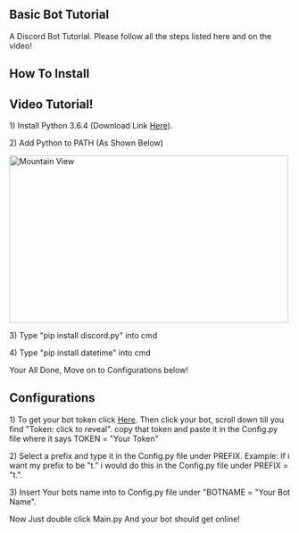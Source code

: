<!DOCTYPE html>
<html>
<body>

<h2>Basic Bot Tutorial</h2>

<p>A Discord Bot Tutorial. Please follow all the steps listed here and on the video!</p>

<h2>How To Install</h2>

<h2>Video Tutorial!</h2>


<p>1) Install Python 3.6.4 (Download Link <a href="https://www.python.org/ftp/python/3.6.4/python-3.6.4.exe">Here</a>).</p>

<p>2) Add Python to PATH (As Shown Below)</p>
<img src="https://1.bp.blogspot.com/-Iv2_eAzb3u8/WkNgYosQ1qI/AAAAAAAAAgw/PbWccmDJWiI5RfSOLGZeiwJCmOVVBDKKQCLcBGAs/s1600/Python%2Bsetup.PNG" alt="Mountain View" width="500" height="300">

<p>3) Type "pip install discord.py" into cmd</p>

<p>4) Type "pip install datetime" into cmd</p>

<p>Your All Done, Move on to Configurations below!</p>

<h2>Configurations</h2>

<p>1) To get your bot token click <a href="https://discordapp.com/developers/applications/me">Here</a>. Then click your bot, scroll down till you find "Token: click to reveal". copy that token and paste it in the Config.py file where it says TOKEN = "Your Token"</p>

<p>2) Select a prefix and type it in the Config.py file under PREFIX. Example: If i want my prefix to be "t." i would do this in the Config.py file under PREFIX = "t.".</p>

<p>3) Insert Your bots name into to Config.py file under "BOTNAME = "Your Bot Name".</p>

<p> Now Just double click Main.py And your bot should get online!</p>


</body>
</html>
